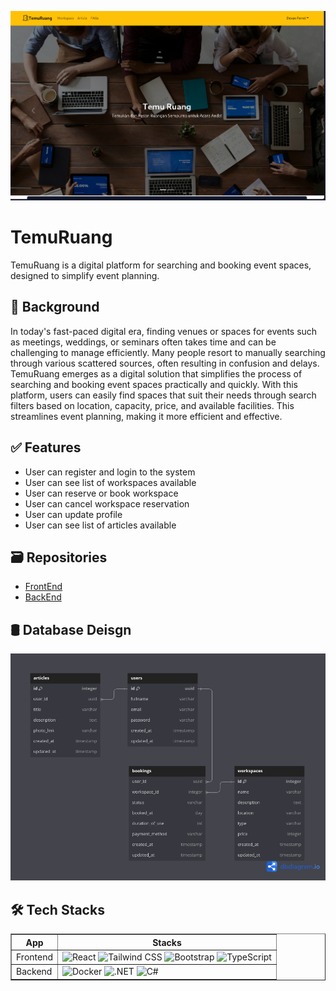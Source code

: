 ![img](./public/Screenshot%20from%202024-12-04%2022-33-43.png)

# TemuRuang

TemuRuang is a digital platform for searching and booking event spaces, designed to simplify event planning. 

## 🔎 Background

In today's fast-paced digital era, finding venues or spaces for events such as meetings, weddings, or seminars often takes time and can be challenging to manage efficiently. Many people resort to manually searching through various scattered sources, often resulting in confusion and delays. TemuRuang emerges as a digital solution that simplifies the process of searching and booking event spaces practically and quickly. With this platform, users can easily find spaces that suit their needs through search filters based on location, capacity, price, and available facilities. This streamlines event planning, making it more efficient and effective.

## ✅ Features

- User can register and login to the system
- User can see list of workspaces available
- User can reserve or book workspace
- User can cancel workspace reservation
- User can update profile
- User can see list of articles available

## 🗃️ Repositories

- [FrontEnd](https://github.com/devanfer02/temuruang-fe)
- [BackEnd](https://github.com/devanfer02/temuruang-be)

## 🛢 Database Deisgn

![img](./public/temuruang.png)

## 🛠️ Tech Stacks

<table border="1" >
  <thead>
    <tr>
      <th>App</th>
      <th>Stacks</th>
    </tr>
  </thead>
  <tbody>
    <tr>
      <td>Frontend</td>
      <td>
        <img src="https://skillicons.dev/icons?i=react" alt="React" />
        <img src="https://skillicons.dev/icons?i=tailwind" alt="Tailwind CSS" />
        <img src="https://skillicons.dev/icons?i=bootstrap" alt="Bootstrap" />
        <img src="https://skillicons.dev/icons?i=typescript" alt="TypeScript" />
      </td>
    </tr>
    <tr>
      <td>Backend</td>
      <td>
        <img src="https://skillicons.dev/icons?i=docker" alt="Docker" />
        <img src="https://skillicons.dev/icons?i=net" alt=".NET" />
        <img src="https://skillicons.dev/icons?i=cs" alt="C#" />
      </td>
    </tr>
  </tbody>
</table>
